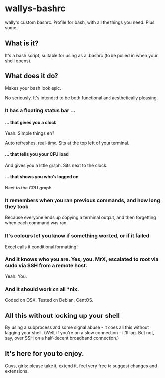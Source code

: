 wallys-bashrc
=============

wally's custom bashrc.  Profile for bash, with all the things you need.  Plus some.

## What is it?

It's a bash script, suitable for using as a .bashrc (to be pulled in when your shell opens).

## What does it do?

Makes your bash look epic.

No seriously.  It's intended to be both functional and aesthetically pleasing.

### It has a floating status bar ...

#### ... that gives you a clock

Yeah.  Simple things eh?

Auto refreshes, real-time.  Sits at the top left of your terminal.

#### ... that tells you your CPU load

And gives you a little graph.  Sits next to the clock.

#### ... that shows you who's logged on

Next to the CPU graph.

### It remembers when you ran previous commands, and how long they took

Because everyone ends up copying a terminal output, and then forgetting when each command was ran.

### It's colours let you know if something worked, or if it failed

Excel calls it conditional formatting!

### And it knows who you are.  Yes, you.  MrX, escalated to root via sudo via SSH from a remote host.

Yeah.  You.

### And it should work on all *nix.

Coded on OSX.  Tested on Debian, CentOS.

## All this without locking up your shell

By using a subprocess and some signal abuse - it does all this without lagging your shell.  (Well, if you're on a slow connection - it'll lag.  But not, say, over SSH on a half-decent broadband connection.)

## It's here for you to enjoy.

Guys, girls:  please take it, extend it, feel very free to suggest changes and extensions.

